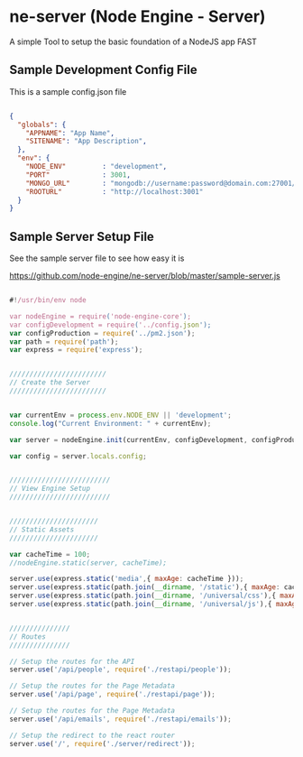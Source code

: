 # ne-server (Node Engine - Server)

A simple Tool to setup the basic foundation of a NodeJS app FAST


## Sample Development Config File

This is a sample config.json file 


```json

{
  "globals": {
    "APPNAME": "App Name",
    "SITENAME": "App Description",
  },
  "env": {
    "NODE_ENV"         : "development",
    "PORT"             : 3001,
    "MONGO_URL"        : "mongodb://username:password@domain.com:27001/databasename",
    "ROOTURL"          : "http://localhost:3001"
  }
}

``` 

## Sample Server Setup File

See the sample server file to see how easy it is

https://github.com/node-engine/ne-server/blob/master/sample-server.js


```js

#!/usr/bin/env node

var nodeEngine = require('node-engine-core');
var configDevelopment = require('../config.json');
var configProduction = require('../pm2.json');
var path = require('path');
var express = require('express');


////////////////////////
// Create the Server
////////////////////////


var currentEnv = process.env.NODE_ENV || 'development';
console.log("Current Environment: " + currentEnv);

var server = nodeEngine.init(currentEnv, configDevelopment, configProduction);

var config = server.locals.config;


/////////////////////////
// View Engine Setup
/////////////////////////


//////////////////////
// Static Assets
//////////////////////

var cacheTime = 100;
//nodeEngine.static(server, cacheTime);

server.use(express.static('media',{ maxAge: cacheTime }));
server.use(express.static(path.join(__dirname, '/static'),{ maxAge: cacheTime }));
server.use(express.static(path.join(__dirname, '/universal/css'),{ maxAge: cacheTime }));
server.use(express.static(path.join(__dirname, '/universal/js'),{ maxAge: cacheTime }));


///////////////
// Routes
///////////////

// Setup the routes for the API
server.use('/api/people', require('./restapi/people'));

// Setup the routes for the Page Metadata
server.use('/api/page', require('./restapi/page'));

// Setup the routes for the Page Metadata
server.use('/api/emails', require('./restapi/emails'));

// Setup the redirect to the react router
server.use('/', require('./server/redirect'));



```


